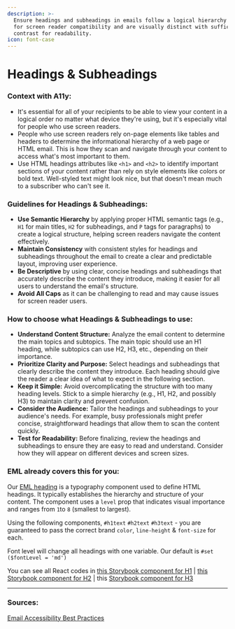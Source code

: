 ```yaml
---
description: >-
  Ensure headings and subheadings in emails follow a logical hierarchy (H1, H2)
  for screen reader compatibility and are visually distinct with sufficient
  contrast for readability.
icon: font-case
---
```


# Headings & Subheadings

### Context with A11y:

* It's essential for all of your recipients to be able to view your content in a logical order no matter what device they're using, but it's especially vital for people who use screen readers.
* People who use screen readers rely on-page elements like tables and headers to determine the informational hierarchy of a web page or HTML email. This is how they scan and navigate through your content to access what's most important to them.
* Use HTML headings attributes like `<h1>` and `<h2>` to identify important sections of your content rather than rely on style elements like colors or bold text. Well-styled text might look nice, but that doesn't mean much to a subscriber who can't see it.

### Guidelines for Headings & Subheadings:

* **Use Semantic Hierarchy** by applying proper HTML semantic tags (e.g., `H1` for main titles, `H2` for subheadings, and `P` tags for paragraphs) to create a logical structure, helping screen readers navigate the content effectively.
* **Maintain Consistency** with consistent styles for headings and subheadings throughout the email to create a clear and predictable layout, improving user experience.
* **Be Descriptive** by using clear, concise headings and subheadings that accurately describe the content they introduce, making it easier for all users to understand the email's structure.
* **Avoid All Caps** as it can be challenging to read and may cause issues for screen reader users.

### How to choose what Headings & Subheadings to use:&#x20;

* **Understand Content Structure:** Analyze the email content to determine the main topics and subtopics. The main topic should use an H1 heading, while subtopics can use H2, H3, etc., depending on their importance.
* **Prioritize Clarity and Purpose:** Select headings and subheadings that clearly describe the content they introduce. Each heading should give the reader a clear idea of what to expect in the following section.
* **Keep it Simple:** Avoid overcomplicating the structure with too many heading levels. Stick to a simple hierarchy (e.g., H1, H2, and possibly H3) to maintain clarity and prevent confusion.
* **Consider the Audience:** Tailor the headings and subheadings to your audience's needs. For example, busy professionals might prefer concise, straightforward headings that allow them to scan the content quickly.
* **Test for Readability:** Before finalizing, review the headings and subheadings to ensure they are easy to read and understand. Consider how they will appear on different devices and screen sizes.

### EML already covers this for you:&#x20;

Our [EML heading](https://experience.indeed.design/components/email/heading) is a typography component used to define HTML headings. It typically establishes the hierarchy and structure of your content. The component uses a `level` prop that indicates visual importance and ranges from `1`to `8` (smallest to largest).

Using the following components, `#h1text` `#h2text`  `#h3text` - you are guaranteed to pass the correct brand `color`, `line-height` & `font-size` for each.

Font level will change all headings with one variable. Our default is `#set ($fontLevel = 'md')`

You can see all React codes in [this Storybook component for H1](https://email-ux.pages.corp.indeed.com/eml/?path=/docs/components-h1--docs) | [this Storybook component for H2](https://email-ux.pages.corp.indeed.com/eml/?path=/docs/components-h2--docs) | this [Storybook component for H3](https://email-ux.pages.corp.indeed.com/eml/?path=/docs/components-h3--docs)

***

### Sources:&#x20;

[Email Accessibility Best Practices](https://accessible.org/email-accessibility/)

